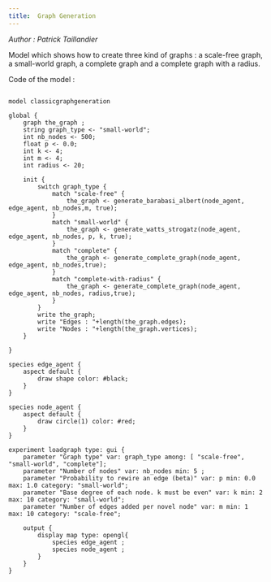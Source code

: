 ```yaml
---
title:  Graph Generation
---
```


[//]: # (keyword|operator_generate_barabasi_albert)
[//]: # (keyword|operator_generate_watts_strogatz)
[//]: # (keyword|operator_generate_complete_graph)
[//]: # (keyword|statement_switch)
[//]: # (keyword|statement_match)
[//]: # (keyword|concept_graph)


_Author : Patrick Taillandier_

Model which shows how to create three kind of graphs : a scale-free graph, a small-world graph, a complete graph and a complete graph with a radius.


Code of the model : 

```

model classicgraphgeneration

global {
	graph the_graph ;
	string graph_type <- "small-world";
	int nb_nodes <- 500;
	float p <- 0.0;
	int k <- 4;
	int m <- 4;
	int radius <- 20;
	
	init {
		switch graph_type {
			match "scale-free" {
				the_graph <- generate_barabasi_albert(node_agent, edge_agent, nb_nodes,m, true);	
			}
			match "small-world" {
				the_graph <- generate_watts_strogatz(node_agent, edge_agent, nb_nodes, p, k, true);	
			}
			match "complete" {
				the_graph <- generate_complete_graph(node_agent, edge_agent, nb_nodes,true);	
			}
			match "complete-with-radius" {
				the_graph <- generate_complete_graph(node_agent, edge_agent, nb_nodes, radius,true);	
			}		
		}
		write the_graph;
		write "Edges : "+length(the_graph.edges);
		write "Nodes : "+length(the_graph.vertices);
	}
	
}

species edge_agent {
	aspect default {	
		draw shape color: #black;
	}
}

species node_agent {
	aspect default {	
		draw circle(1) color: #red;
	}
}

experiment loadgraph type: gui {
	parameter "Graph type" var: graph_type among: [ "scale-free", "small-world", "complete"];
	parameter "Number of nodes" var: nb_nodes min: 5 ;
	parameter "Probability to rewire an edge (beta)" var: p min: 0.0 max: 1.0 category: "small-world";
	parameter "Base degree of each node. k must be even" var: k min: 2 max: 10 category: "small-world";
	parameter "Number of edges added per novel node" var: m min: 1 max: 10 category: "scale-free";
	
	output {
		display map type: opengl{
			species edge_agent ;
			species node_agent ;
		}
	}
}
```
